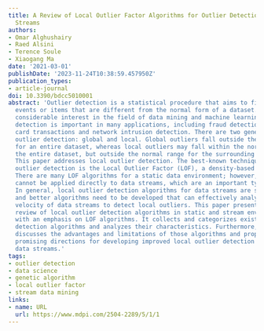 ```yaml
---
title: A Review of Local Outlier Factor Algorithms for Outlier Detection in Big Data
  Streams
authors:
- Omar Alghushairy
- Raed Alsini
- Terence Soule
- Xiaogang Ma
date: '2021-03-01'
publishDate: '2023-11-24T10:38:59.457950Z'
publication_types:
- article-journal
doi: 10.3390/bdcc5010001
abstract: 'Outlier detection is a statistical procedure that aims to find suspicious
  events or items that are different from the normal form of a dataset. It has drawn
  considerable interest in the field of data mining and machine learning. Outlier
  detection is important in many applications, including fraud detection in credit
  card transactions and network intrusion detection. There are two general types of
  outlier detection: global and local. Global outliers fall outside the normal range
  for an entire dataset, whereas local outliers may fall within the normal range for
  the entire dataset, but outside the normal range for the surrounding data points.
  This paper addresses local outlier detection. The best-known technique for local
  outlier detection is the Local Outlier Factor (LOF), a density-based technique.
  There are many LOF algorithms for a static data environment; however, these algorithms
  cannot be applied directly to data streams, which are an important type of big data.
  In general, local outlier detection algorithms for data streams are still deficient
  and better algorithms need to be developed that can effectively analyze the high
  velocity of data streams to detect local outliers. This paper presents a literature
  review of local outlier detection algorithms in static and stream environments,
  with an emphasis on LOF algorithms. It collects and categorizes existing local outlier
  detection algorithms and analyzes their characteristics. Furthermore, the paper
  discusses the advantages and limitations of those algorithms and proposes several
  promising directions for developing improved local outlier detection methods for
  data streams.'
tags:
- outlier detection
- data science
- genetic algorithm
- local outlier factor
- stream data mining
links:
- name: URL
  url: https://www.mdpi.com/2504-2289/5/1/1
---
```

